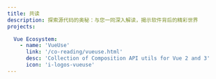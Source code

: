 ```yaml
---
title: 共读
description: 探索源代码的奥秘：与您一同深入解读，揭示软件背后的精彩世界
projects:

  Vue Ecosystem:
    - name: 'VueUse'
      link: '/co-reading/vueuse.html'
      desc: 'Collection of Composition API utils for Vue 2 and 3'
      icon: 'i-logos-vueuse'
---
```


<!-- @layout-full-width -->

<ListProjects :projects="frontmatter.projects" />

